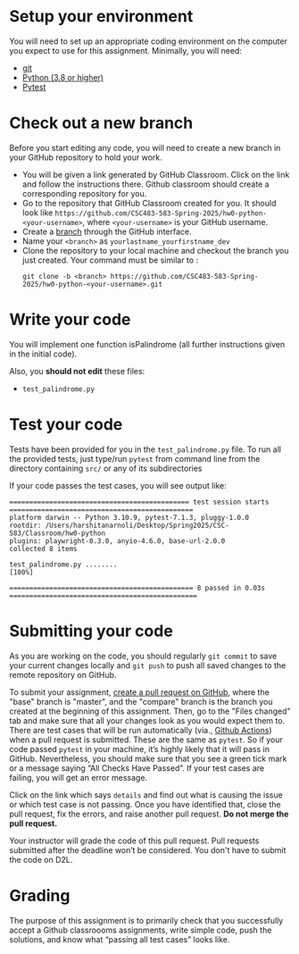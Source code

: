# Setup your environment

You will need to set up an appropriate coding environment on the computer you expect to use for this assignment.
Minimally, you will need:

- [git](https://git-scm.com/downloads/)
- [Python (3.8 or higher)](https://www.python.org/)
- [Pytest](https://docs.pytest.org/en/stable/)

# Check out a new branch

Before you start editing any code, you will need to create a new branch in your GitHub repository to hold your work.

- You will be given a link generated by GitHub Classroom. Click on the link and follow the instructions there. Github classroom should create a corresponding repository for you.
- Go to the repository that GitHub Classroom created for you. It should look like `https://github.com/CSC483-583-Spring-2025/hw0-python-<your-username>`, where `<your-username>` is your GitHub username.
- Create a [branch](https://help.github.com/articles/creating-and-deleting-branches-within-your-repository/) through the GitHub interface.
- Name your `<branch>` as `yourlastname_yourfirstname_dev`
- Clone the repository to your local machine and checkout the branch you just created. Your command must be similar to :
  ```
  git clone -b <branch> https://github.com/CSC483-583-Spring-2025/hw0-python-<your-username>.git
  ```

# Write your code

You will implement one function isPalindrome (all further instructions given in the initial code).

Also, you **should not edit** these files:

- `test_palindrome.py`

# Test your code

Tests have been provided for you in the `test_palindrome.py` file.
To run all the provided tests, just type/run `pytest` from command line from the directory containing `src/` or any of its subdirectories

If your code passes the test cases, you will see output like:

```
============================================= test session starts ==============================================
platform darwin -- Python 3.10.9, pytest-7.1.3, pluggy-1.0.0
rootdir: /Users/harshitanarnoli/Desktop/Spring2025/CSC-583/Classroom/hw0-python
plugins: playwright-0.3.0, anyio-4.6.0, base-url-2.0.0
collected 8 items

test_palindrome.py ........                                                                              [100%]

============================================== 8 passed in 0.03s ===============================================
```

# Submitting your code

As you are working on the code, you should regularly `git commit` to save your current changes locally and `git push` to push all saved changes to the remote repository on GitHub.

To submit your assignment,
[create a pull request on GitHub](https://help.github.com/articles/creating-a-pull-request/#creating-the-pull-request), where the "base" branch is "master", and the "compare" branch is the branch you created at the beginning of this assignment.
Then, go to the "Files changed" tab and make sure that all your changes look as you would expect them to.
There are test cases that will be run automatically (via., [Github Actions](https://github.com/features/actions)) when a pull request is submitted.
These are the same as `pytest`.
So if your code passed `pytest` in your machine, it’s highly likely that it will pass in GitHub. Nevertheless, you should make sure that you see a green tick mark or a message saying “All Checks Have Passed”. If your test cases are failing, you will get an error message.

Click on the link which says `details` and find out what is causing the issue or which test case is not passing. Once you have identified that, close the pull request, fix the errors, and raise another pull request.
**Do not merge the pull request.**

Your instructor will grade the code of this pull request.
Pull requests submitted after the deadline won’t be considered.
You don't have to submit the code on D2L.

# Grading

The purpose of this assignment is to primarily check that you successfully accept a Github classroooms assignments, write simple code, push the solutions, and know what “passing all test cases” looks like.
